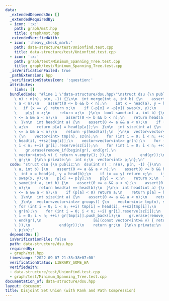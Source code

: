 ```yaml
---
data:
  _extendedDependsOn: []
  _extendedRequiredBy:
  - icon: ':x:'
    path: graph/mst.hpp
    title: graph/mst.hpp
  _extendedVerifiedWith:
  - icon: ':heavy_check_mark:'
    path: data-structure/test/Unionfind.test.cpp
    title: data-structure/test/Unionfind.test.cpp
  - icon: ':x:'
    path: graph/test/Minimum_Spanning_Tree.test.cpp
    title: graph/test/Minimum_Spanning_Tree.test.cpp
  _isVerificationFailed: true
  _pathExtension: hpp
  _verificationStatusIcon: ':question:'
  attributes:
    links: []
  bundledCode: "#line 1 \"data-structure/dsu.hpp\"\nstruct dsu {\n public:\n  dsu(int\
    \ n) : n(n), p(n, -1) {}\n\n  int merge(int a, int b) {\n    assert(0 <= a &&\
    \ a < n);\n    assert(0 <= b && b < n);\n    int x = head(a), y = head(b);\n \
    \   if (x == y) return x;\n    if (-p[x] < -p[y]) swap(x, y);\n    p[x] += p[y];\n\
    \    p[y] = x;\n    return x;\n  }\n\n  bool same(int a, int b) {\n    assert(0\
    \ <= a && a < n);\n    assert(0 <= b && b < n);\n    return head(a) == head(b);\n\
    \  }\n\n  int head(int a) {\n    assert(0 <= a && a < n);\n    if (p[a] < 0) return\
    \ a;\n    return p[a] = head(p[a]);\n  }\n\n  int size(int a) {\n    assert(0\
    \ <= a && a < n);\n    return -p[head(a)];\n  }\n\n  vector<vector<int>> groups()\
    \ {\n    vector<int> tmp(n), sz(n);\n    for (int i = 0; i < n; ++i) tmp[i] =\
    \ head(i), ++sz[tmp[i]];\n    vector<vector<int>> gr(n);\n    for (int i = 0;\
    \ i < n; ++i) gr[i].reserve(sz[i]);\n    for (int i = 0; i < n; ++i) gr[tmp[i]].push_back(i);\n\
    \    gr.erase(remove_if(begin(gr), end(gr),\n                       [&](const\
    \ vector<int>& v) { return v.empty(); }),\n             end(gr));\n    return\
    \ gr;\n  }\n\n private:\n  int n;\n  vector<int> p;\n};\n"
  code: "struct dsu {\n public:\n  dsu(int n) : n(n), p(n, -1) {}\n\n  int merge(int\
    \ a, int b) {\n    assert(0 <= a && a < n);\n    assert(0 <= b && b < n);\n  \
    \  int x = head(a), y = head(b);\n    if (x == y) return x;\n    if (-p[x] < -p[y])\
    \ swap(x, y);\n    p[x] += p[y];\n    p[y] = x;\n    return x;\n  }\n\n  bool\
    \ same(int a, int b) {\n    assert(0 <= a && a < n);\n    assert(0 <= b && b <\
    \ n);\n    return head(a) == head(b);\n  }\n\n  int head(int a) {\n    assert(0\
    \ <= a && a < n);\n    if (p[a] < 0) return a;\n    return p[a] = head(p[a]);\n\
    \  }\n\n  int size(int a) {\n    assert(0 <= a && a < n);\n    return -p[head(a)];\n\
    \  }\n\n  vector<vector<int>> groups() {\n    vector<int> tmp(n), sz(n);\n   \
    \ for (int i = 0; i < n; ++i) tmp[i] = head(i), ++sz[tmp[i]];\n    vector<vector<int>>\
    \ gr(n);\n    for (int i = 0; i < n; ++i) gr[i].reserve(sz[i]);\n    for (int\
    \ i = 0; i < n; ++i) gr[tmp[i]].push_back(i);\n    gr.erase(remove_if(begin(gr),\
    \ end(gr),\n                       [&](const vector<int>& v) { return v.empty();\
    \ }),\n             end(gr));\n    return gr;\n  }\n\n private:\n  int n;\n  vector<int>\
    \ p;\n};"
  dependsOn: []
  isVerificationFile: false
  path: data-structure/dsu.hpp
  requiredBy:
  - graph/mst.hpp
  timestamp: '2022-09-07 21:33:38+07:00'
  verificationStatus: LIBRARY_SOME_WA
  verifiedWith:
  - data-structure/test/Unionfind.test.cpp
  - graph/test/Minimum_Spanning_Tree.test.cpp
documentation_of: data-structure/dsu.hpp
layout: document
title: Disjoint Set Union (with Rank and Path Compression)
---
```

